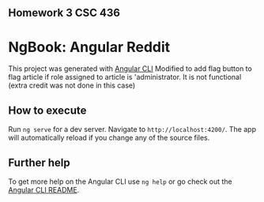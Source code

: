 ## Homework 3 CSC 436

# NgBook: Angular Reddit

This project was generated with [Angular CLI](https://github.com/angular/angular-cli) Modified to add flag button to flag article if role assigned to article is 'administrator.  It is not functional (extra credit was not done in this case)

## How to execute

Run `ng serve` for a dev server. Navigate to `http://localhost:4200/`. The app will automatically reload if you change any of the source files.

## Further help

To get more help on the Angular CLI use `ng help` or go check out the [Angular CLI README](https://github.com/angular/angular-cli/blob/master/README.md).
